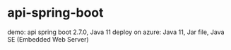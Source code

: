 # api-spring-boot
demo: api spring boot 2.7.0, Java 11
deploy on azure: Java 11, Jar file, Java SE (Embedded Web Server)
